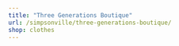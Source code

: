 ```yaml
---
title: "Three Generations Boutique"
url: /simpsonville/three-generations-boutique/
shop: clothes
---
```

